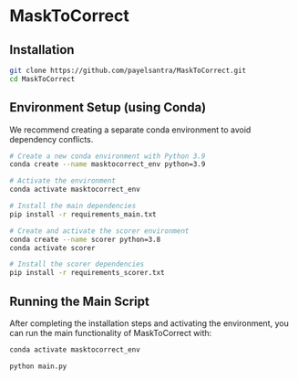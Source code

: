 # MaskToCorrect
## Installation

   ```bash
   git clone https://github.com/payelsantra/MaskToCorrect.git
   cd MaskToCorrect
```
## Environment Setup (using Conda)

We recommend creating a separate conda environment to avoid dependency conflicts.

```bash
# Create a new conda environment with Python 3.9
conda create --name masktocorrect_env python=3.9

# Activate the environment
conda activate masktocorrect_env

# Install the main dependencies
pip install -r requirements_main.txt

# Create and activate the scorer environment
conda create --name scorer python=3.8
conda activate scorer

# Install the scorer dependencies
pip install -r requirements_scorer.txt

```
## Running the Main Script

After completing the installation steps and activating the environment, you can run the main functionality of MaskToCorrect with:

```bash
conda activate masktocorrect_env

python main.py
